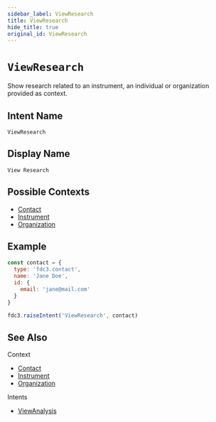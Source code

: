 ```yaml
---
sidebar_label: ViewResearch
title: ViewResearch
hide_title: true
original_id: ViewResearch
---
```

# `ViewResearch`

Show research related to an instrument, an individual or organization provided as context.

## Intent Name

`ViewResearch`

## Display Name

`View Research`

## Possible Contexts

* [Contact](../../context/ref/Contact)
* [Instrument](../../context/ref/Instrument)
* [Organization](../../context/ref/Organization)

## Example

```js
const contact = {
  type: 'fdc3.contact',
  name: 'Jane Doe',
  id: {
    email: 'jane@mail.com'
  }
}

fdc3.raiseIntent('ViewResearch', contact)
```

## See Also

Context
* [Contact](../../context/ref/Contact)
* [Instrument](../../context/ref/Instrument)
* [Organization](../../context/ref/Organization)

Intents
* [ViewAnalysis](ViewAnalysis)
